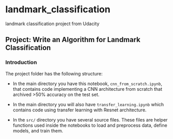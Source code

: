 # landmark_classification
landmark classification project from Udacity

## Project: Write an Algorithm for Landmark Classification


### Introduction

The project folder has the following structure:

* In the main directory you have this notebook, `cnn_from_scratch.ipynb`, that contains code implementing a CNN architecture from scratch that archived >50% accuracy on the test set. 

* In the main directory you will also have `transfer_learning.ipynb` which contains code using transfer learning with Resnet architecture. 

* In the `src/` directory you have several source files. These files are helper functions used inside the notebooks to load and preprocess data, define models, and train them. 
